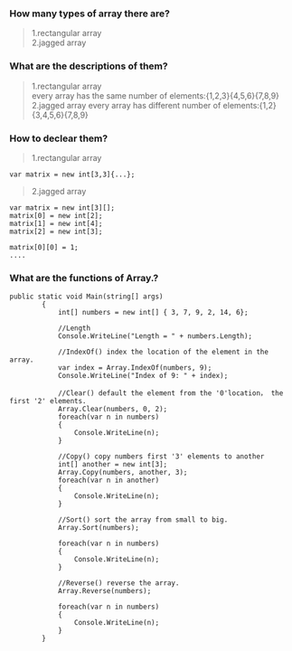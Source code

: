 ### How many types of array there are?
>1.rectangular array  
>2.jagged array

### What are the descriptions of them?
>1.rectangular array  
>every array has the same number of elements:{1,2,3}{4,5,6}{7,8,9}
>2.jagged array
>every array has different number of elements:{1,2}{3,4,5,6}{7,8,9}

### How to declear them?
>1.rectangular array
```
var matrix = new int[3,3]{...};
```
>2.jagged array
```
var matrix = new int[3][];
matrix[0] = new int[2];
matrix[1] = new int[4];
matrix[2] = new int[3];

matrix[0][0] = 1;
....
```

### What are the functions of Array.?
```
public static void Main(string[] args)
        {
            int[] numbers = new int[] { 3, 7, 9, 2, 14, 6};

            //Length
            Console.WriteLine("Length = " + numbers.Length);

            //IndexOf() index the location of the element in the array.
            var index = Array.IndexOf(numbers, 9);
            Console.WriteLine("Index of 9: " + index);

            //Clear() default the element from the '0'location， the first '2' elements.
            Array.Clear(numbers, 0, 2);
            foreach(var n in numbers)
            {
                Console.WriteLine(n);
            }

            //Copy() copy numbers first '3' elements to another
            int[] another = new int[3];
            Array.Copy(numbers, another, 3);
            foreach(var n in another)
            {
                Console.WriteLine(n);
            }    

            //Sort() sort the array from small to big.
            Array.Sort(numbers);

            foreach(var n in numbers)
            {
                Console.WriteLine(n);
            }

            //Reverse() reverse the array.
            Array.Reverse(numbers);

            foreach(var n in numbers)
            {
                Console.WriteLine(n);
            }
        }
```

